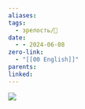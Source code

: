 ```yaml
---
aliases: 
tags:
  - зрелость/🌱
date:
  - - 2024-06-08
zero-link:
  - "[[00 English]]"
parents: 
linked:
---
```


![](Pasted%20image%2020240608091642.png)